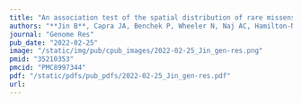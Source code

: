 ```yaml
---
title: "An association test of the spatial distribution of rare missense variants within protein structures identifies Alzheimer's disease-related patterns"
authors: "**Jin B**, Capra JA, Benchek P, Wheeler N, Naj AC, Hamilton-Nelson KL, Farrell JJ, Leung YY, Kunkle B, Vadarajan B, Schellenberg GD, Mayeux R, Wang LS, Farrer LA, Pericak-Vance MA, Martin ER, Haines JL, Crawford DC, Bush WS."
journal: "Genome Res"
pub_date: "2022-02-25"
image: "/static/img/pub/cpub_images/2022-02-25_Jin_gen-res.png"
pmid: "35210353"
pmcid: "PMC8997344"
pdf: "/static/pdfs/pub_pdfs/2022-02-25_Jin_gen-res.pdf"
url: 
---
```

